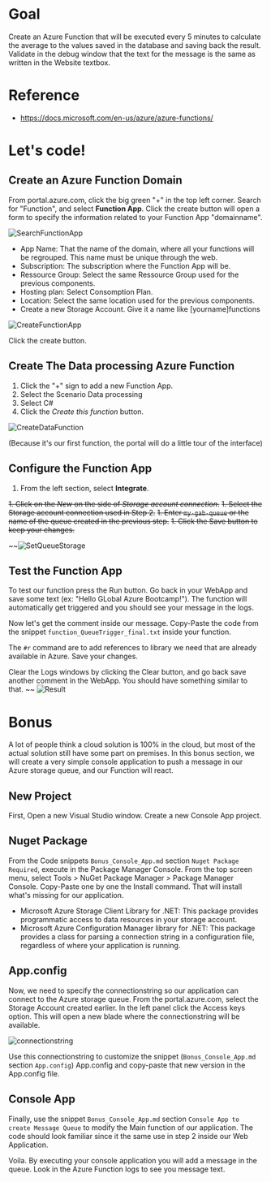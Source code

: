 Goal
======

Create an Azure Function that will be executed every 5 minutes to calculate the average to the values saved in the database and saving back the result. Validate in the debug window that the text for the message is the same as written in the Website textbox.

Reference
=========

- https://docs.microsoft.com/en-us/azure/azure-functions/


Let's code!
===========

Create an Azure Function Domain
-------------------------------

From portal.azure.com, click the big green "+" in the top left corner. Search for "Function", and select **Function App**. Click the create button will open a form to specify the information related to your Function App "domainname".

![SearchFunctionApp][SearchFunctionApp]

- App Name: That the name of the domain, where all your functions will be regrouped. This name must be unique through the web.
- Subscription: The subscription where the Function App will be. 
- Ressource Group: Select the same Ressource Group used for the previous components.
- Hosting plan: Select Consomption Plan.
- Location: Select the same location used for the previous components.
- Create a new Storage Account. Give it a name like [yourname]functions

![CreateFunctionApp][CreateFunctionApp]

Click the create button.

Create The Data processing Azure Function 
-----------------------------------------

1. Click the "+" sign to add a new Function App.
1. Select the Scenario Data processing
1. Select C#
1. Click the *Create this function* button.

![CreateDataFunction][CreateDataFunction]

(Because it's our first function, the portal will do a little tour of the interface)

Configure the Function App
--------------------------

1. From the left section, select **Integrate**.

~~1. Click on the *New* on the side of *Storage account connection*.~~
~~1. Select the Storage account connection used in Step 2.~~
~~1. Enter `my-gab-queue` or the name of the queue created in the previous step.~~
~~1. Click the Save button to keep your changes.~~

~~![SetQueueStorage][SetQueueStorage]


Test the Function App
--------------------------

To test our function press the Run button. Go back in your WebApp and save some text (ex: "Hello GLobal Azure Bootcamp!").
The function will automatically get triggered and you should see your message in the logs.

Now let's get the comment inside our message. Copy-Paste the code from the snippet `function_QueueTrigger_final.txt` inside your function.

The `#r` command are to add references to library we need that are already available in Azure. Save your changes.

Clear the Logs windows by clicking the Clear button, and go back save another comment in the WebApp. You should have something similar to that.
~~
![Result][Result]

Bonus
=====

A lot of people think a cloud solution is 100% in the cloud, but most of the actual solution still have some part on premises. In this bonus section, we will create a very simple console application to push a message in our Azure storage queue, and our Function will react.

New Project
-----------

First, Open a new Visual Studio window. Create a new Console App project. 

Nuget Package
-------------

From the Code snippets `Bonus_Console_App.md` section `Nuget Package Required`, execute in the Package Manager Console. From the top screen menu, select Tools > NuGet Package Manager > Package Manager Console. Copy-Paste one by one the Install command.  That will install what's missing for our application.

- Microsoft Azure Storage Client Library for .NET: This package provides programmatic access to data resources in your storage account.
- Microsoft Azure Configuration Manager library for .NET: This package provides a class for parsing a connection string in a configuration file, regardless of where your application is running.

App.config
----------

Now, we need to specify the connectionstring so our application can connect to the Azure storage queue. From the portal.azure.com, select the Storage Account created earlier. In the left panel click the Access keys option.  This will open a new blade where the connectionstring will be available.

![connectionstring][connectionstring]

Use this connectionstring to customize the snippet (`Bonus_Console_App.md` section `App.config`) App.config and copy-paste that new version in the App.config file.

Console App
-----------

Finally, use the snippet `Bonus_Console_App.md` section `Console App to create Message Queue` to modify the Main function of our application. The code should look familiar since it the same use in step 2 inside our Web Application.

Voila. By executing your console application you will add a message in the queue.  Look in the Azure Function logs to see you message text.


[SearchFunctionApp]: Media/SearchFunctionApp.png "Search Function App"
[CreateFunctionApp]: Media/CreateFunctionApp.png "Create a Function App"
[CreateDataFunction]: Media/CreateDataFunction.png "Create Data processing Function"
[SetQueueStorage]: Media/SetQueueStorage.png "Set Queue Storage"
[Result]: Media/Result.png "See Logs"
[connectionstring]: Media/connectionstring.png "Connectionstring available in the portal"